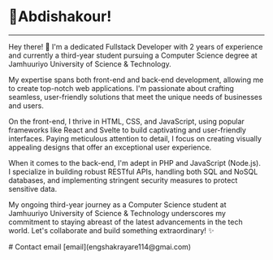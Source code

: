 

# 🚀Abdishakour!
<hr>


Hey there! 👋 I'm a dedicated Fullstack Developer with 2 years of experience and currently a third-year student pursuing a Computer Science degree at Jamhuuriyo University of Science & Technology.

My expertise spans both front-end and back-end development, allowing me to create top-notch web applications. I'm passionate about crafting seamless, user-friendly solutions that meet the unique needs of businesses and users.

On the front-end, I thrive in HTML, CSS, and JavaScript, using popular frameworks like React and Svelte to build captivating and user-friendly interfaces. Paying meticulous attention to detail, I focus on creating visually appealing designs that offer an exceptional user experience.

When it comes to the back-end, I'm adept in PHP and JavaScript (Node.js). I specialize in building robust RESTful APIs, handling both SQL and NoSQL databases, and implementing stringent security measures to protect sensitive data.

My ongoing third-year journey as a Computer Science student at Jamhuuriyo University of Science & Technology underscores my commitment to staying abreast of the latest advancements in the tech world. Let's collaborate and build something extraordinary! ✨

</p>
# Contact
email [email](engshakrayare114@gmai.com)
